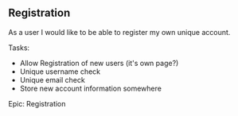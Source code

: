 Registration
-

As a user I would like to be able to register my own unique account.

Tasks: 
+ Allow Registration of new users (it's own page?)
+ Unique username check 
+ Unique email check
+ Store new account information somewhere

Epic: Registration
